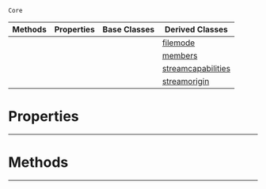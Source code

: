 `Core`

|Methods|Properties|Base Classes|Derived Classes|
|---|---|---|---|
| | | |[filemode](https://plasmaengine.github.io/PlasmaDocs/Plasma1/C++/code_reference/lightning_base_types/filemode.md)|
| | | |[members](https://plasmaengine.github.io/PlasmaDocs/Plasma1/C++/code_reference/lightning_base_types/members.md)|
| | | |[streamcapabilities](https://plasmaengine.github.io/PlasmaDocs/Plasma1/C++/code_reference/lightning_base_types/streamcapabilities.md)|
| | | |[streamorigin](https://plasmaengine.github.io/PlasmaDocs/Plasma1/C++/code_reference/lightning_base_types/streamorigin.md)|


 #  Properties


---  
 #  Methods


---  
 

 